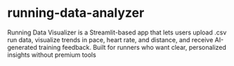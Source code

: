 # running-data-analyzer
Running Data Visualizer is a Streamlit-based app that lets users upload .csv run data, visualize trends in pace, heart rate, and distance, and receive AI-generated training feedback. Built for runners who want clear, personalized insights without premium tools
